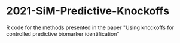 # 2021-SiM-Predictive-Knockoffs
R code for the methods presented in the paper "Using knockoffs for controlled predictive biomarker identification"
